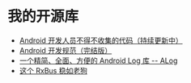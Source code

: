 # 我的开源库

* [Android 开发人员不得不收集的代码（持续更新中）](https://github.com/Blankj/AndroidUtilCode)
* [Android 开发规范（完结版）](https://github.com/Blankj/AndroidStandardDevelop)
* [一个精简、全面、方便的 Android Log 库 -- ALog](https://github.com/Blankj/ALog)
* [这个 RxBus 稳如老狗](https://github.com/Blankj/RxBus)
